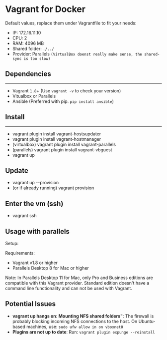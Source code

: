 # Vagrant for Docker

Default values, replace them under Vagrantfile to fit your needs:

* IP: 172.16.11.10
* CPU: 2
* RAM: 4096 MB
* Shared folder: `./../` 
* Provider: Parallels `(VirtualBox doenst really make sense, the shared-sync is too slow)` 


## Dependencies
----

* Vagrant `1.8`+ (Use `vagrant -v` to check your version)
* Vitualbox or Parallels
* Ansible (Preferred with pip. `pip install ansible`)

## Install
----

* vagrant plugin install vagrant-hostsupdater
* vagrant plugin install vagrant-hostmanager
* (virtualbox) vagrant plugin install vagrant-parallels
* (parallels) vagrant plugin install vagrant-vbguest
* vagrant up

## Update
* vagrant up --provision
* (or if already running) vagrant provision

## Enter the vm (ssh)
* vagrant ssh

## Usage with parallels

Setup:


Requirements:

* Vagrant v1.8 or higher
* Parallels Desktop 8 for Mac or higher

Note: In Parallels Desktop 11 for Mac, only Pro and Business editions are compatible with this Vagrant provider. Standard edition doesn't have a command line functionality and can not be used with Vagrant.

## Potential Issues

* **vagrant up hangs on: Mounting NFS shared folders"**: The firewall is probably blocking incoming NFS connections to the host. On Ubuntu-based machines, use:  `sudo ufw allow in on vboxnet0`
* **Plugins are not up to date**: Run: `vagrant plugin expunge --reinstall`
